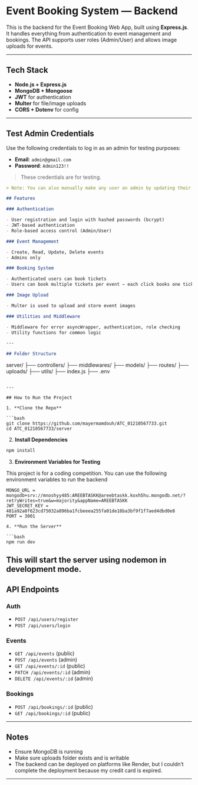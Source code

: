# Event Booking System — Backend

This is the backend for the Event Booking Web App, built using **Express.js**. It handles everything from authentication to event management and bookings. The API supports user roles (Admin/User) and allows image uploads for events.

---

## Tech Stack

- **Node.js + Express.js**
- **MongoDB + Mongoose**
- **JWT** for authentication
- **Multer** for file/image uploads
- **CORS + Dotenv** for config

---

## Test Admin Credentials

Use the following credentials to log in as an admin for testing purposes:

- **Email**: `admin@gmail.com`
- **Password**: `Admin123!!`

> These credentials are for testing.

```markdown
> Note: You can also manually make any user an admin by updating their `role` in MongoDB Atlas to `"ADMIN"`.

## Features

### Authentication

- User registration and login with hashed passwords (bcrypt)
- JWT-based authentication
- Role-based access control (Admin/User)

### Event Management

- Create, Read, Update, Delete events
- Admins only

### Booking System

- Authenticated users can book tickets
- Users can book multiple tickets per event — each click books one ticket

### Image Upload

- Multer is used to upload and store event images

### Utilities and Middleware

- Middleware for error asyncWrapper, authentication, role checking
- Utility functions for common logic

---

## Folder Structure
```

server/
├── controllers/
├── middlewares/
├── models/
├── routes/
├── uploads/
├── utils/
├── index.js
├── .env

````

---

## How to Run the Project

1. **Clone the Repo**

```bash
git clone https://github.com/mayermamdouh/ATC_01210567733.git
cd ATC_01210567733/server
````

2. **Install Dependencies**

```bash
npm install
```

3. **Environment Variables for Testing**

This project is for a coding competition. You can use the following environment variables to run the backend

````env
MONGO_URL = mongodb+srv://mnoshyy485:AREEBTASKK@areebtaskk.koxh5hu.mongodb.net/?retryWrites=true&w=majority&appName=AREEBTASKK
JWT_SECRET_KEY = 481a92a8f623cd75032a896ba1fcbeeea255fa01de18ba3bf9f1f7aed4dbd0e8
PORT = 3001

4. **Run the Server**

```bash
npm run dev
````

## This will start the server using nodemon in development mode.

## API Endpoints

### Auth

- `POST /api/users/register`
- `POST /api/users/login`

### Events

- `GET /api/events` (public)
- `POST /api/events` (admin)
- `GET /api/events/:id` (public)
- `PATCH /api/events/:id` (admin)
- `DELETE /api/events/:id` (admin)

### Bookings

- `POST /api/bookings/:id` (public)
- `GET /api/bookings/:id` (public)

---

## Notes

- Ensure MongoDB is running
- Make sure uploads folder exists and is writable
- The backend can be deployed on platforms like Render, but I couldn’t complete the deployment because my credit card is expired.

---
